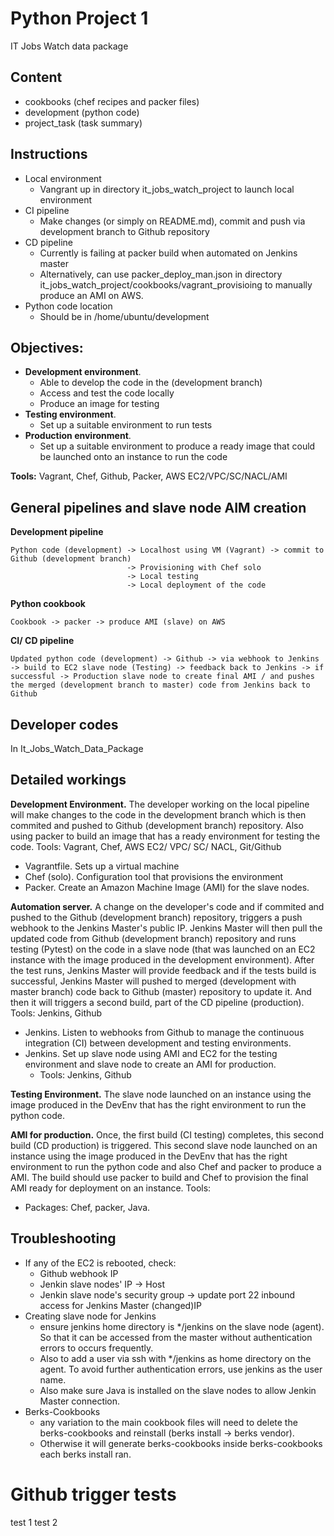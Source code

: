 # Python Project 1
IT Jobs Watch data package

## Content
- cookbooks (chef recipes and packer files)
- development (python code)
- project_task (task summary)

## Instructions
- Local environment
  - Vangrant up in directory it_jobs_watch_project to launch local environment
- CI pipeline
  - Make changes (or simply on README.md), commit and push via development branch to Github repository
- CD pipeline
  - Currently is failing at packer build when automated on Jenkins master
  - Alternatively, can use packer_deploy_man.json in directory it_jobs_watch_project/cookbooks/vagrant_provisioing to manually produce an AMI on AWS.
- Python code location
  - Should be in /home/ubuntu/development

## Objectives:
- **Development environment**.
  - Able to develop the code in the (development branch)
  - Access and test the code locally
  - Produce an image for testing
- **Testing environment**.
  - Set up a suitable environment to run tests
- **Production environment**.
  - Set up a suitable environment to produce a ready image that could be launched onto an instance to run the code

**Tools:** Vagrant, Chef, Github, Packer, AWS EC2/VPC/SC/NACL/AMI

## General pipelines and slave node AIM creation
**Development pipeline**
````
Python code (development) -> Localhost using VM (Vagrant) -> commit to Github (development branch)
                          -> Provisioning with Chef solo
                          -> Local testing
                          -> Local deployment of the code
````

**Python cookbook**
````
Cookbook -> packer -> produce AMI (slave) on AWS
````

**CI/ CD pipeline**
````
Updated python code (development) -> Github -> via webhook to Jenkins -> build to EC2 slave node (Testing) -> feedback back to Jenkins -> if successful -> Production slave node to create final AMI / and pushes the merged (development branch to master) code from Jenkins back to Github
````

## Developer codes
In It_Jobs_Watch_Data_Package

## Detailed workings
**Development Environment.**
The developer working on the local pipeline will make changes to the code in the development branch which is then commited and pushed to Github (development branch) repository. Also using packer to build an image that has a ready environment for testing the code.
Tools: Vagrant, Chef, AWS EC2/ VPC/ SC/ NACL, Git/Github
- Vagrantfile. Sets up a virtual machine
- Chef (solo). Configuration tool that provisions the environment
- Packer. Create an Amazon Machine Image (AMI) for the slave nodes.

**Automation server.**
A change on the developer's code and if commited and pushed to the Github (development branch) repository, triggers a push webhook to the Jenkins Master's public IP. Jenkins Master will then pull the updated code from Github (development branch) repository and runs testing (Pytest) on the code in a slave node (that was launched on an EC2 instance with the image produced in the development environment). After the test runs, Jenkins Master will provide feedback and if the tests build is successful, Jenkins Master will pushed to merged (development with master branch) code back to Github (master) repository to update it. And then it will triggers a second build, part of the CD pipeline (production).
Tools: Jenkins, Github
- Jenkins. Listen to webhooks from Github to manage the continuous integration (CI) between development and testing environments.
- Jenkins. Set up slave node using AMI and EC2 for the testing environment and slave node to create an AMI for production.
  - Tools: Jenkins, Github

**Testing Environment.**
The slave node launched on an instance using the image produced in the DevEnv that has the right environment to run the python code.

**AMI for production.**
Once, the first build (CI testing) completes, this second build (CD production) is triggered. This second slave node launched on an instance using the image produced in the DevEnv that has the right environment to run the python code and also Chef and packer to produce a AMI. The build should use packer to build and Chef to provision the final AMI ready for deployment on an instance.
Tools:
- Packages: Chef, packer, Java.

## Troubleshooting
- If any of the EC2 is rebooted, check:
  - Github webhook IP
  - Jenkin slave nodes' IP  -> Host
  - Jenkin slave node's security group -> update port 22 inbound access for Jenkins Master (changed)IP
- Creating slave node for Jenkins
  - ensure jenkins home directory is */jenkins on the slave node (agent). So that it can be accessed from the master without authentication errors to occurs frequently.
  - Also to add a user via ssh with */jenkins as home directory on the agent. To avoid further authentication errors, use jenkins as the user name.
  - Also make sure Java is installed on the slave nodes to allow Jenkin Master connection.
- Berks-Cookbooks
  - any variation to the main cookbook files will need to delete the berks-cookbooks and reinstall (berks install -> berks vendor).
  - Otherwise it will generate berks-cookbooks inside berks-cookbooks each berks install ran.

# Github trigger tests
test 1
test 2
